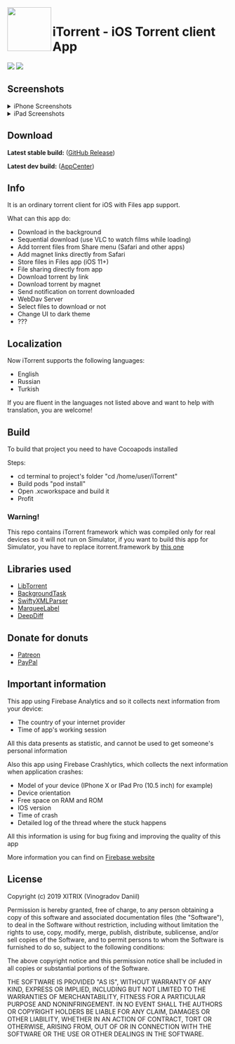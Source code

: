 <img align="left" width="100" height="100" src="https://user-images.githubusercontent.com/9553519/80646366-3d271680-8a75-11ea-8b60-9c5edd4ffd60.png">

# iTorrent - iOS Torrent client App

![](https://img.shields.io/badge/iOS-9.3+-blue.svg)
![](https://app.bitrise.io/app/26ce0756a727335c/status.svg?token=BLhjBICoPvmOtO1nzIVMYQ&branch=master)

## Screenshots
<details>
<summary>iPhone Screenshots</summary>
  
![iPhone screenshots](https://user-images.githubusercontent.com/9553519/80644526-7316cb80-8a72-11ea-95b5-e63531d81f35.png)

</details>
<details>
<summary>iPad Screenshots</summary>

![iPad screenshots](https://user-images.githubusercontent.com/9553519/80646848-27feb780-8a76-11ea-8c91-f76d25c0b862.png)

</details>

## Download

**Latest stable build:** ([GitHub Release](https://github.com/XITRIX/iTorrent/releases/latest))

**Latest dev build:** ([AppCenter](https://install.appcenter.ms/users/x1trix/apps/itorrent/distribution_groups/public)) 

## Info

It is an ordinary torrent client for iOS with Files app support.

What can this app do:
- Download in the background
- Sequential download (use VLC to watch films while loading)
- Add torrent files from Share menu (Safari and other apps)
- Add magnet links directly from Safari
- Store files in Files app (iOS 11+)
- File sharing directly from app
- Download torrent by link
- Download torrent by magnet
- Send notification on torrent downloaded
- WebDav Server
- Select files to download or not
- Change UI to dark theme
- ??? 

## Localization

Now iTorrent supports the following languages:
- English
- Russian
- Turkish

If you are fluent in the languages not listed above and want to help with translation, you are welcome!

## Build

To build that project you need to have Cocoapods installed

Steps:
- cd terminal to project's folder "cd /home/user/iTorrent"
- Build pods "pod install"
- Open .xcworkspace and build it
- Profit

### Warning!

This repo contains iTorrent framework which was compiled only for real devices so it will not run on Simulator, if you want to build this app for Simulator, you have to replace itorrent.framework by [this one](https://github.com/XITRIX/iTorrent_Framework/releases)

## Libraries used

- [LibTorrent](https://github.com/arvidn/libtorrent)
- [BackgroundTask](https://github.com/yarodevuci/backgroundTask)
- [SwiftyXMLParser](https://github.com/yahoojapan/SwiftyXMLParser)
- [MarqueeLabel](https://github.com/cbpowell/MarqueeLabel)
- [DeepDiff](https://github.com/onmyway133/DeepDiff)

## Donate for donuts

- [Patreon](https://www.patreon.com/xitrix)
- [PayPal](https://paypal.me/xitrix)

## Important information

This app using Firebase Analytics and so it collects next information from your device:
- The country of your internet provider
- Time of app's working session

All this data presents as statistic, and cannot be used to get someone's personal information

Also this app using Firebase Crashlytics, which collects the next information when application crashes:
- Model of your device (IPhone X or IPad Pro (10.5 inch) for example)
- Device orientation
- Free space on RAM and ROM
- IOS version
- Time of crash
- Detailed log of the thread where the stuck happens

All this information is using for bug fixing and improving the quality of this app

More information you can find on [Firebase website](https://firebase.google.com)

## License

Copyright (c) 2019 XITRIX (Vinogradov Daniil)

Permission is hereby granted, free of charge, to any person obtaining a copy
of this software and associated documentation files (the "Software"), to deal 
in the Software without restriction, including without limitation the rights 
to use, copy, modify, merge, publish, distribute, sublicense, and/or sell
copies of the Software, and to permit persons to whom the Software is
furnished to do so, subject to the following conditions:

The above copyright notice and this permission notice shall be included in all
copies or substantial portions of the Software.

THE SOFTWARE IS PROVIDED "AS IS", WITHOUT WARRANTY OF ANY KIND, EXPRESS OR
IMPLIED, INCLUDING BUT NOT LIMITED TO THE WARRANTIES OF MERCHANTABILITY,
FITNESS FOR A PARTICULAR PURPOSE AND NONINFRINGEMENT. IN NO EVENT SHALL THE
AUTHORS OR COPYRIGHT HOLDERS BE LIABLE FOR ANY CLAIM, DAMAGES OR OTHER 
LIABILITY, WHETHER IN AN ACTION OF CONTRACT, TORT OR OTHERWISE, ARISING FROM,
OUT OF OR IN CONNECTION WITH THE SOFTWARE OR THE USE OR OTHER DEALINGS IN THE
SOFTWARE.

